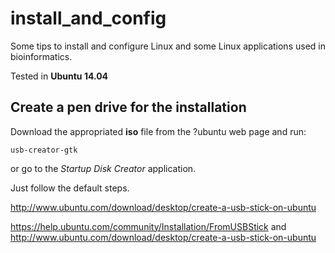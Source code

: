 install_and_config
==================

Some tips to install and configure Linux and some Linux applications used in bioinformatics.  

Tested in __Ubuntu 14.04__




Create a pen drive for the installation
---------------------------------------

Download the appropriated __iso__ file from the ?ubuntu web page and run: 

    usb-creator-gtk

or go to the _Startup Disk Creator_ application.

Just follow the default steps.



http://www.ubuntu.com/download/desktop/create-a-usb-stick-on-ubuntu

<https://help.ubuntu.com/community/Installation/FromUSBStick>
and
<http://www.ubuntu.com/download/desktop/create-a-usb-stick-on-ubuntu>
